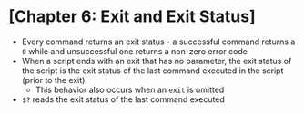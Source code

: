 # [Chapter 6: Exit and Exit Status]

* Every command returns an exit status - a successful command returns a `0` while and unsuccessful one returns a non-zero error code
* When a script ends with an exit that has no parameter, the exit status of the script is the exit status of the last command executed in the script (prior to the exit)
  * This behavior also occurs when an `exit` is omitted
* `$?` reads the exit status of the last command executed
